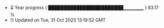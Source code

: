- ⏳ Year progress { ████████████████████████▁▁▁▁▁▁ } 83.17 %
- ⏰ Updated on Tue, 31 Oct 2023 13:19:52 GMT

